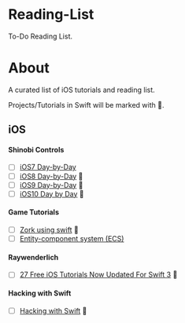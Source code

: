 # Reading-List
To-Do Reading List.

# About
A curated list of iOS tutorials and reading list.

Projects/Tutorials in Swift will be marked with :large_orange_diamond:.

## iOS
#### Shinobi Controls
- [ ] [iOS7 Day-by-Day](https://www.shinobicontrols.com/blog/introducing-ios7-day-by-day)
- [ ] [iOS8 Day-by-Day](https://www.shinobicontrols.com/blog/introducing-ios8-day-by-day) :large_orange_diamond:
- [ ] [iOS9 Day-by-Day](https://www.shinobicontrols.com/blog/ios9-day-by-day-index) :large_orange_diamond:
- [ ] [iOS10 Day by Day](https://www.shinobicontrols.com/blog/ios-10-day-by-day-index) :large_orange_diamond:

#### Game Tutorials
- [ ] [Zork using swift](https://theliquidfire.wordpress.com/2016/09/26/zork-intro/) :large_orange_diamond:
- [ ] [Entity-component system (ECS)](http://t-machine.org/index.php/2007/09/03/entity-systems-are-the-future-of-mmog-development-part-1/)

#### Raywenderlich
- [ ] [27 Free iOS Tutorials Now Updated For Swift 3](https://www.raywenderlich.com/147291/27-free-ios-tutorials-now-updated-for-swift-3) :large_orange_diamond:

#### Hacking with Swift
- [ ] [Hacking with Swift](https://www.hackingwithswift.com/read/) :large_orange_diamond:
